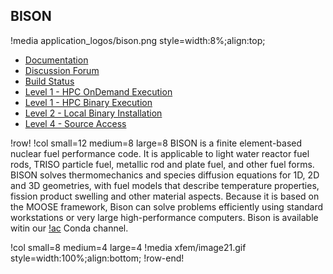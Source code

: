 ## BISON

!media application_logos/bison.png style=width:8%;align:top;

- [Documentation](https://mooseframework.org/bison)
- [Discussion Forum](https://bison-discourse.hpcondemand.inl.gov)
- [Build Status](https://civet.inl.gov/repo/875/)
- [Level 1 - HPC OnDemand Execution](ncrc/applications/ncrc_ondemand_bison.md)
- [Level 1 - HPC Binary Execution](ncrc/applications/ncrc_hpc_bison.md)
- [Level 2 - Local Binary Installation](ncrc/applications/ncrc_conda_bison.md)
- [Level 4 - Source Access](ncrc/applications/ncrc_develop_bison.md)

!row!
!col small=12 medium=8 large=8
BISON is a finite element-based nuclear fuel performance code. It is applicable to light water reactor fuel rods, TRISO particle fuel, metallic rod and plate fuel, and other fuel forms. BISON solves thermomechanics and species diffusion equations for 1D, 2D and 3D geometries, with fuel models that describe temperature properties, fission product swelling and other material aspects. Because it is based on the MOOSE framework, Bison can solve problems efficiently using standard workstations or very large high-performance computers. Bison is available witin our [!ac](NCRC) Conda channel.

!col small=8 medium=4 large=4
!media xfem/image21.gif style=width:100%;align:bottom;
!row-end!
